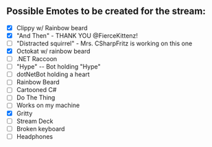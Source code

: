 ## Possible Emotes to be created for the stream:

  - [x] Clippy w/ Rainbow beard
  - [x] "And Then" - THANK YOU @FierceKittenz!
  - [ ] "Distracted squirrel" - Mrs. CSharpFritz is working on this one
  - [x] Octokat w/ rainbow beard
  - [ ] .NET Raccoon
  - [ ] "Hype" -- Bot holding "Hype"
  - [ ] dotNetBot holding a heart
  - [ ] Rainbow Beard
  - [ ] Cartooned C#
  - [ ] Do The Thing
  - [ ] Works on my machine
  - [x] Gritty
  - [ ] Stream Deck
  - [ ] Broken keyboard
  - [ ] Headphones
